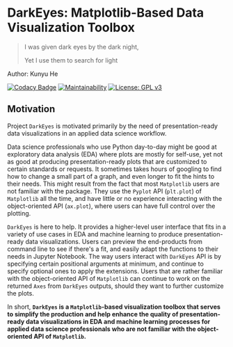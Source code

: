 # DarkEyes: Matplotlib-Based Data Visualization Toolbox
> I was given dark eyes by the dark night,    
>
> Yet I use them to search for light

Author: Kunyu He

[![Codacy Badge](https://api.codacy.com/project/badge/Grade/6c7f29194f96496983fc81aac4df4176)](https://www.codacy.com/manual/kunyuhe/DarkEyes--Matplotlib-Based-Data-Visualization-Toolbox?utm_source=github.com&amp;utm_medium=referral&amp;utm_content=KunyuHe/DarkEyes--Matplotlib-Based-Data-Visualization-Toolbox&amp;utm_campaign=Badge_Grade) [![Maintainability](https://api.codeclimate.com/v1/badges/dc621cd23291e6e5b881/maintainability)](https://codeclimate.com/github/KunyuHe/DarkEyes--Matplotlib-Based-Data-Visualization-Toolbox/maintainability) [![License: GPL v3](https://img.shields.io/badge/License-GPLv3-blue.svg)](https://www.gnu.org/licenses/gpl-3.0)

## Motivation

Project `DarkEyes` is motivated primarily by the need of presentation-ready data visualizations in an applied data science workflow.

Data science professionals who use Python day-to-day might be good at exploratory data analysis (EDA) where plots are mostly for self-use, yet not as good at producing presentation-ready plots that are customized to certain standards or requests. It sometimes takes hours of googling to find how to change a small part of a graph, and even longer to fit the hints to their needs. This might result from the fact that most `Matplotlib` users are not familiar with the package. They use the `Pyplot` API (`plt.plot`) of `Matplotlib` all the time, and have little or no experience interacting with the object-oriented API (`ax.plot`), where users can have full control over the plotting.

`DarkEyes` is here to help. It provides a higher-level user interface that fits in a variety of use cases in EDA and machine learning to produce presentation-ready data visualizations. Users can preview the end-products from command line to see if there's a fit, and easily adapt the functions to their needs in Jupyter Notebook. The way users interact with `DarkEyes` API is by specifying certain positional arguments at minimum, and continue to specify optional ones to apply the extensions. Users that are rather familiar with the object-oriented API of `Matplotlib` can continue to work on the returned `Axes` from `DarkEyes` outputs, should they want to further customize the plots.

In short, **`DarkEyes` is a `Matplotlib`-based visualization toolbox that serves to simplify the production and help enhance the quality of presentation-ready data visualizations in EDA and machine learning processes for applied data science professionals who are not familiar with the object-oriented API of `Matplotlib`.**

